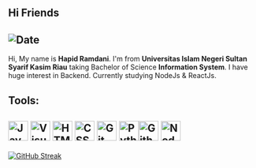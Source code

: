 ## Hi Friends



![Date](https://github.com/hpdrr/hpdrr/assets/67416357/352bc934-abc7-4b12-b9c2-4f02b343136e)
---
Hi, My name is **Hapid Ramdani**. I'm from **Universitas Islam Negeri Sultan Syarif Kasim Riau** taking Bachelor of Science **Information System**.
I have huge interest in Backend. Currently studying NodeJs & ReactJs.

**Tools:**
---
<img src="https://upload.wikimedia.org/wikipedia/commons/thumb/9/99/Unofficial_JavaScript_logo_2.svg/256px-Unofficial_JavaScript_logo_2.svg.png" alt="JavaScript" height="40">  <img src="https://upload.wikimedia.org/wikipedia/commons/thumb/9/9a/Visual_Studio_Code_1.35_icon.svg/256px-Visual_Studio_Code_1.35_icon.svg.png" alt="Visual Studio Code" height="40"> <img src="https://upload.wikimedia.org/wikipedia/commons/thumb/6/61/HTML5_logo_and_wordmark.svg/256px-HTML5_logo_and_wordmark.svg.png" alt="HTML" height="40"> <img src="https://upload.wikimedia.org/wikipedia/commons/thumb/d/d5/CSS3_logo_and_wordmark.svg/64px-CSS3_logo_and_wordmark.svg.png" alt="CSS" height="40"> <img src="https://upload.wikimedia.org/wikipedia/commons/thumb/3/3f/Git_icon.svg/64px-Git_icon.svg.png" alt="Git" height="40"> <img src="https://upload.wikimedia.org/wikipedia/commons/thumb/c/c3/Python-logo-notext.svg/64px-Python-logo-notext.svg.png" alt="Python" height="40"><img src="https://upload.wikimedia.org/wikipedia/commons/thumb/9/91/Octicons-mark-github.svg/64px-Octicons-mark-github.svg.png" alt="Github" height="40">           <img src="https://upload.wikimedia.org/wikipedia/commons/7/7e/Node.js_logo_2015.svg" alt="NodeJs" height="40">
---

<!--![](https://komarev.com/ghpvc/?username=hpdrr&color=112240)-->

[![GitHub Streak](http://github-readme-streak-stats.herokuapp.com?user=hpdrr&theme=ads-juicy-fresh&hide_border=true&background=112240&fire=F97316&ring=F97316&currStreakNum=5EEAD4&sideNums=5EEAD4&sideLabels=CCD6F6&dates=8892B0)](https://git.io/streak-stats)



